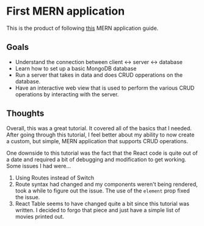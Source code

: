 # First MERN application

This is the product of following [this](https://medium.com/swlh/how-to-create-your-first-mern-mongodb-express-js-react-js-and-node-js-stack-7e8b20463e66) MERN application guide.

## Goals
* Understand the connection between client <-> server <-> database
* Learn how to set up a basic MongoDB database
* Run a server that takes in data and does CRUD opperations on the database.
* Have an interactive web view that is used to perform the various CRUD operations by interacting with the server.

## Thoughts

Overall, this was a great tutorial. It covered all of the basics that I needed. After going through this tutorial, I feel better about my ability to now create a custom, but simple, MERN application that supports CRUD operations.

One downside to this tutorial was the fact that the React code is quite out of a date and required a bit of debugging and modification to get working. Some issues I had were...
1. Using Routes instead of Switch
2. Route syntax had changed and my components weren't being rendered, took a while to figure out the issue. The use of the `element` prop fixed the issue.
3. React Table seems to have changed quite a bit since this tutorial was written. I decided to forgo that piece and just have a simple list of movies printed out.
